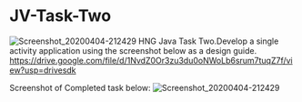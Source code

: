 # JV-Task-Two
![Screenshot_20200404-212429](https://user-images.githubusercontent.com/55156303/78460858-6c3ba980-76bc-11ea-9cf2-fb52e803ee0f.png)
HNG Java Task Two.Develop a single activity application using the screenshot below as a design guide.
https://drive.google.com/file/d/1NvdZ0Or3zu3du0oNWoLb6srum7tuqZ7f/view?usp=drivesdk

Screenshot of Completed task below:
![Screenshot_20200404-212429](https://user-images.githubusercontent.com/55156303/78460858-6c3ba980-76bc-11ea-9cf2-fb52e803ee0f.png)
